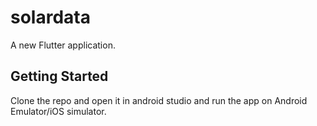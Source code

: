 # solardata

A new Flutter application.

## Getting Started

Clone the repo and open it in android studio and run the app on Android Emulator/iOS simulator.
